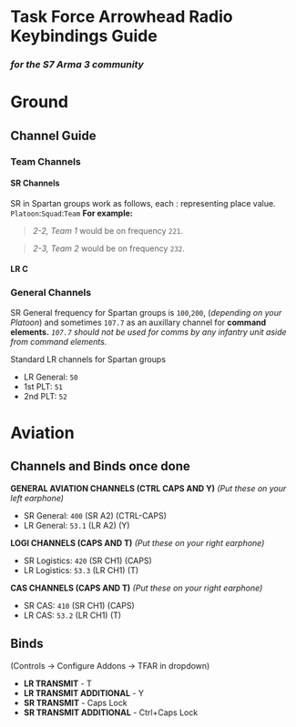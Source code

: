 # Task Force Arrowhead Radio Keybindings Guide
### *for the S7 Arma 3 community*

# Ground
## Channel Guide
### Team Channels
#### SR Channels 
SR in Spartan groups work as follows, each : representing place value.
`Platoon`:`Squad`:`Team`
**For example:**

> *2-2, Team 1* would be on frequency `221`.

> *2-3, Team 2* would be on frequency `232`.

#### LR C

### General Channels
SR General frequency for Spartan groups is `100`,`200`, (*depending on your Platoon*) and sometimes `107.7` as an auxillary channel for **command elements.**
*`107.7` should not be used for comms by any infantry unit aside from command elements.*

Standard LR channels for Spartan groups 
- LR General: `50`
- 1st PLT: `51`
- 2nd PLT: `52`


# Aviation
## Channels and Binds once done
**GENERAL AVIATION CHANNELS (CTRL CAPS AND Y)** *(Put these on your left earphone)*
- SR General: `400` (SR A2) (CTRL-CAPS)
- LR General: `53.1` (LR A2) (Y)

**LOGI CHANNELS (CAPS AND T)**  *(Put these on your right earphone)*
- SR Logistics: `420` (SR CH1) (CAPS)
- LR Logistics: `53.3` (LR CH1) (T)

**CAS CHANNELS (CAPS AND T)** *(Put these on your right earphone)*
- SR CAS: `410` (SR CH1) (CAPS)
- LR CAS: `53.2` (LR CH1) (T)

## Binds 
(Controls -> Configure Addons -> TFAR in dropdown)
- **LR TRANSMIT** - T
- **LR TRANSMIT ADDITIONAL** - Y
- **SR TRANSMIT** - Caps Lock
- **SR TRANSMIT ADDITIONAL** - Ctrl+Caps Lock
